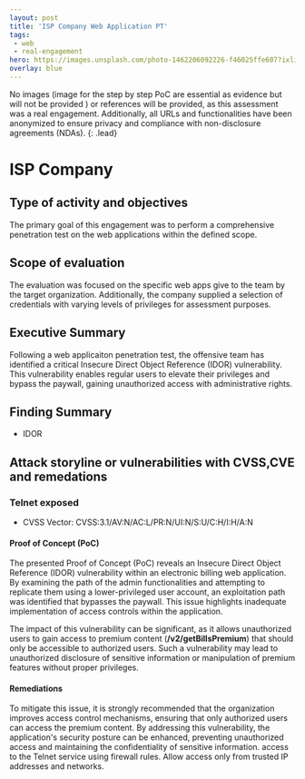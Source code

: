 ```yaml
---
layout: post
title: 'ISP Company Web Application PT'
tags:
 - web
 - real-engagement
hero: https://images.unsplash.com/photo-1462206092226-f46025ffe607?ixlib=rb-4.0.3&ixid=M3wxMjA3fDB8MHxwaG90by1wYWdlfHx8fGVufDB8fHx8fA%3D%3D&auto=format&fit=crop&w=1474&q=80
overlay: blue
---
```


No images (image for the step by step PoC are essential as evidence but will not be provided
) or references will be provided, as this assessment was a real engagement. Additionally, all URLs and functionalities have been anonymized to ensure privacy and compliance with non-disclosure agreements (NDAs). {: .lead} <!--break-->

# ISP Company

## Type of activity and objectives
The primary goal of this engagement was to perform a comprehensive penetration test on the web applications within the defined scope.
## Scope of evaluation
The evaluation was focused on the specific web apps give to the team by the target organization. Additionally, the company supplied a selection of credentials with varying levels of privileges for assessment purposes.
## Executive Summary
Following a web applicaiton penetration test, the offensive team has identified a critical Insecure Direct Object Reference (IDOR) vulnerability. 
This vulnerability enables regular users to elevate their privileges and bypass the paywall, gaining unauthorized access with administrative rights.
## Finding Summary
- IDOR
## Attack storyline or vulnerabilities with CVSS,CVE and remedations
### Telnet exposed 
- CVSS Vector: CVSS:3.1/AV:N/AC:L/PR:N/UI:N/S:U/C:H/I:H/A:N
#### Proof of Concept (PoC) 
The presented Proof of Concept (PoC) reveals an Insecure Direct Object Reference (IDOR) vulnerability within an electronic billing web application. By examining the path of the admin functionalities and attempting to replicate them using a lower-privileged user account, an exploitation path was identified that bypasses the paywall. This issue highlights inadequate implementation of access controls within the application.

The impact of this vulnerability can be significant, as it allows unauthorized users to gain access to premium content (**/v2/getBillsPremium**) that should only be accessible to authorized users. Such a vulnerability may lead to unauthorized disclosure of sensitive information or manipulation of premium features without proper privileges.
#### Remediations
To mitigate this issue, it is strongly recommended that the organization improves access control mechanisms, ensuring that only authorized users can access the premium content. By addressing this vulnerability, the application's security posture can be enhanced, preventing unauthorized access and maintaining the confidentiality of sensitive information. access to the Telnet service using firewall rules. Allow access only from trusted IP addresses and networks.
